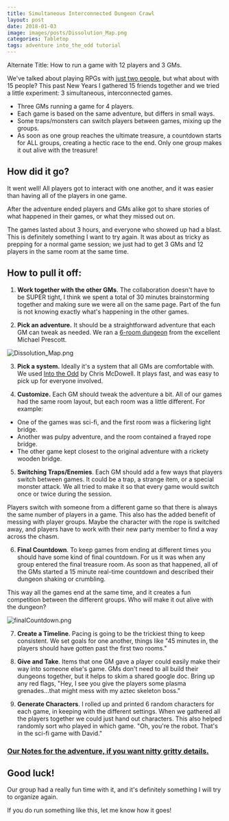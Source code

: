 ```yaml
---
title: Simultaneous Interconnected Dungeon Crawl
layout: post
date: 2018-01-03
image: images/posts/Dissolution_Map.png
categories: Tabletop
tags: adventure into_the_odd tutorial
---
```

Alternate Title: How to run a game with 12 players and 3 GMs.

We've talked about playing RPGs with [just two people]({{site.url}}/david/2017/12/DuetGaming), but what about with 15 people? This past New Years I gathered 15 friends together and we tried a little experiment: 3 simultaneous, interconnected games. 

 - Three GMs running a game for 4 players.
 - Each game is based on the same adventure, but differs in small ways.
 - Some traps/monsters can switch players between games, mixing up the groups.
 - As soon as one group reaches the ultimate treasure, a countdown starts for ALL groups, creating a hectic race to the end. Only one group makes it out alive with the treasure!

## How did it go?

It went well! All players got to interact with one another, and it was easier than having all of the players in one game.

After the adventure ended players and GMs alike got to share stories of what happened in their games, or what they missed out on. 

The games lasted about 3 hours, and everyone who showed up had a blast. This is definitely something I want to try again. It was about as tricky as prepping for a normal game session; we just had to get 3 GMs and 12 players in the same room at the same time.

## How to pull it off:

1) **Work together with the other GMs**. The collaboration doesn't have to be SUPER tight, I think we spent a total of 30 minutes brainstorming together and making sure we were all on the same page. Part of the fun is not knowing exactly what's happening in the other games.

2) **Pick an adventure.** It should be a straightforward adventure that each GM can tweak as needed. We ran a [6-room dungeon](http://blog.trilemma.com/2016/05/there-is-no-god-but-dissolution.html) from the excellent Michael Prescott.

![Dissolution_Map.png]({{site.url}}/images/posts/Dissolution_Map.png)

3) **Pick a system.** Ideally it's a system that all GMs are comfortable with. We used [Into the Odd]({{site.url}}/david/extremely-interesting-role-playing-games#into-the-odd) by Chris McDowell. It plays fast, and was easy to pick up for everyone involved.

4) **Customize.** Each GM should tweak the adventure a bit. All of our games had the same room layout, but each room was a little different. For example:

 - One of the games was sci-fi, and the first room was a flickering light bridge.
 - Another was pulpy adventure, and the room contained a frayed rope bridge.
 - The other game kept closest to the original adventure with a rickety wooden bridge.

5) **Switching Traps/Enemies**. Each GM should add a few ways that players switch between games. It could be a trap, a strange item, or a special monster attack. We all tried to make it so that every game would switch once or twice during the session.

Players switch with someone from a different game so that there is always the same number of players in a game. This also has the added benefit of messing with player groups. Maybe the character with the rope is switched away, and players have to work with their new party member to find a way across the chasm.

6) **Final Countdown**. To keep games from ending at different times you should have some kind of final countdown. For us it was when any group entered the final treasure room. As soon as that happened, all of the GMs started a 15 minute real-time countdown and described their dungeon shaking or crumbling. 

This way all the games end at the same time, and it creates a fun competition between the different groups. Who will make it out alive with the dungeon?

![finalCountdown.png]({{site.url}}/images/posts/finalCountdown.png)

7) **Create a Timeline**. Pacing is going to be the trickiest thing to keep consistent. We set goals for one another, things like "45 minutes in, the players should have gotten past the first two rooms."

8) **Give and Take**. Items that one GM gave a player could easily make their way into someone else's game. GMs don't need to all build their dungeons together, but it helps to skim a shared google doc.  Bring up any red flags, "Hey, I see you give the players some plasma grenades...that might mess with my aztec skeleton boss."

9) **Generate Characters**. I rolled up and printed 6 random characters for each game, in keeping with the different settings. When we gathered all the players together we could just hand out characters. This also helped randomly sort who played in which game. "Oh, you're the robot. That's in the sci-fi game with David."

### [Our Notes for the adventure, if you want nitty gritty details.](https://docs.google.com/document/d/1uceIC4r2Ta5F_hbIopOxQ6Wh2A52qo0asMPnj0hgN9c/edit?usp=sharing)

## Good luck!
Our group had a really fun time with it, and it's definitely something I will try to organize again. 

If you do run something like this, let me know how it goes!
